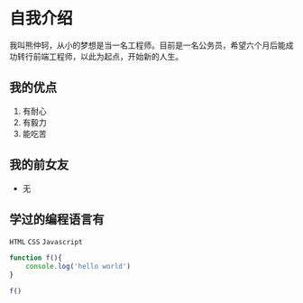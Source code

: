 # 自我介绍
我叫熊仲轲，从小的梦想是当一名工程师。目前是一名公务员，希望六个月后能成功转行前端工程师，以此为起点，开始新的人生。

## 我的优点
1. 有耐心
2. 有毅力
3. 能吃苦

## 我的前女友
* 无

## 学过的编程语言有
`HTML` `CSS` `Javascript`

```javascript
function f(){
    console.log('hello world')
}

f()
```



